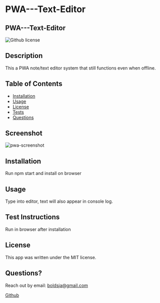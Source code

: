 # PWA---Text-Editor
## PWA---Text-Editor
![Github license](https://img.shields.io/badge/license-MIT-blue.svg)


## Description
This a PWA note/text editor system that still functions even when offline.


## Table of Contents
  * [Installation](#installation)
  * [Usage](#usage)
  * [License](#license)
  * [Tests](#tests)
  * [Questions](#questions)

## Screenshot
![pwa-screenshot](https://user-images.githubusercontent.com/100175351/166854266-3f8212c2-726b-4355-bbde-e0908fc831e6.png)


## Installation
Run npm start and install on browser

## Usage
Type into editor, text will also appear in console log.

## Test Instructions
Run in browser after installation

## License

This app was written under the MIT license.

## Questions?
Reach out by email: boldsja@gmail.com

[Github](https://github.com/boldsja/) 

